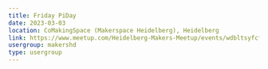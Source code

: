 ```yaml
---
title: Friday PiDay
date: 2023-03-03
location: CoMakingSpace (Makerspace Heidelberg), Heidelberg
link: https://www.meetup.com/Heidelberg-Makers-Meetup/events/wdbltsyfcfbfb/
usergroup: makershd
type: usergroup
---
```

